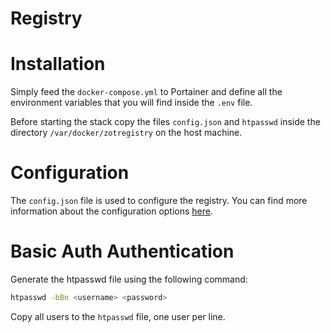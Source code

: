 # Registry

# Installation
Simply feed the `docker-compose.yml` to Portainer and define all the environment variables that you will find inside the `.env` file.

Before starting the stack copy the files `config.json` and `htpasswd` inside the directory `/var/docker/zotregistry` on the host machine.

# Configuration
The `config.json` file is used to configure the registry. You can find more information about the configuration options [here](https://zotregistry.dev/).

# Basic Auth Authentication
Generate the htpasswd file using the following command:

```bash
htpasswd -bBn <username> <password>
```

Copy all users to the `htpasswd` file, one user per line.